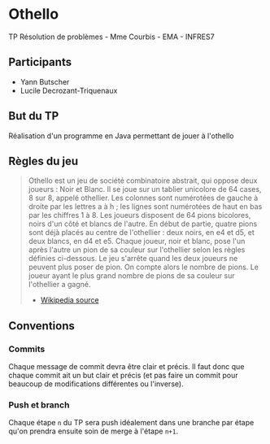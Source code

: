 # Othello
TP Résolution de problèmes - Mme Courbis - EMA - INFRES7

## Participants
* Yann Butscher
* Lucile Decrozant-Triquenaux

## But du TP
Réalisation d'un programme en Java permettant de jouer à l'othello

## Règles du jeu
> Othello est un jeu de société combinatoire abstrait, qui oppose deux joueurs : Noir et Blanc.
> Il se joue sur un tablier unicolore de 64 cases, 8 sur 8, appelé othellier. Les colonnes sont numérotées de gauche à droite par les lettres a à h ; les lignes sont numérotées de haut en bas par les chiffres 1 à 8.
> Les joueurs disposent de 64 pions bicolores, noirs d'un côté et blancs de l'autre. En début de partie, quatre pions sont déjà placés au centre de l'othellier : deux noirs, en e4 et d5, et deux blancs, en d4 et e5.
> Chaque joueur, noir et blanc, pose l'un après l'autre un pion de sa couleur sur l'othellier selon les règles définies ci-dessous. Le jeu s'arrête quand les deux joueurs ne peuvent plus poser de pion. On compte alors le nombre de pions. Le joueur ayant le plus grand nombre de pions de sa couleur sur l'othellier a gagné.
> - [Wikipedia source](https://fr.wikipedia.org/wiki/Othello_%28jeu%29)

## Conventions
### Commits
Chaque message de commit devra être clair et précis. Il faut donc que chaque commit ait un but clair et précis (et pas faire un commit pour beaucoup de modifications différentes ou l'inverse).
### Push et branch
Chaque étape `n` du TP sera push idéalement dans une branche par étape qu'on prendra ensuite soin de merge à l'étape `n+1`.
